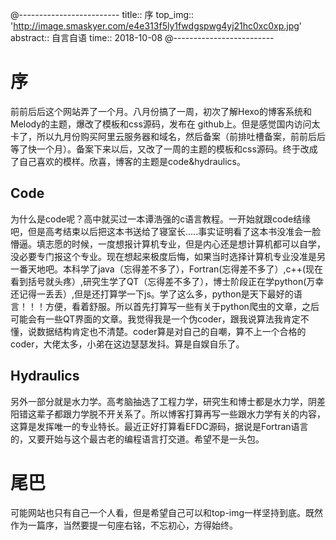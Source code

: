@-------------------------
title:: 序
top_img:: 'http://image.smaskyer.com/e4e313f5ly1fwdgspwg4yj21hc0xc0xp.jpg'
abstract:: 自言自语
time:: 2018-10-08
@-------------------------
# 序

前前后后这个网站弄了一个月。八月份搞了一周，初次了解Hexo的博客系统和Melody的主题，爆改了模板和css源码，发布在 github上。但是感觉国内访问太卡了，所以九月份购买阿里云服务器和域名，然后备案（前排吐槽备案，前前后后等了快一个月）。备案下来以后，又改了一周的主题的模板和css源码。终于改成了自己喜欢的模样。欣喜，博客的主题是code&hydraulics。

## Code

  为什么是code呢？高中就买过一本谭浩强的c语言教程。一开始就跟code结缘吧，但是高考结束以后把这本书送给了寝室长.....事实证明看了这本书没准会一脸懵逼。填志愿的时候，一度想报计算机专业，但是内心还是想计算机都可以自学，没必要专门报这个专业。现在想起来极度后悔，如果当时选择计算机专业没准是另一番天地吧。本科学了java（忘得差不多了），Fortran(忘得差不多了）,c++(现在看到括号就头疼）,研究生学了QT（忘得差不多了），博士阶段正在学python(万幸还记得一丢丢）,但是还打算学一下js。学了这么多，python是天下最好的语言！！！方便，看着舒服。所以首先打算写一些有关于python爬虫的文章，之后可能会有一些QT界面的文章。我觉得我是一个伪coder，跟我说算法我肯定不懂，说数据结构肯定也不清楚。coder算是对自己的自嘲，算不上一个合格的coder，大佬太多，小弟在这边瑟瑟发抖。算是自娱自乐了。

## Hydraulics
  另外一部分就是水力学。高考脑抽选了工程力学，研究生和博士都是水力学，阴差阳错这辈子都跟力学脱不开关系了。所以博客打算再写一些跟水力学有关的内容，这算是发挥唯一的专业特长。最近正好打算看EFDC源码，据说是Fortran语言的，又要开始与这个最古老的编程语言打交道。希望不是一头包。

# 尾巴

  可能网站也只有自己一个人看，但是希望自己可以和top-img一样坚持到底。既然作为一篇序，当然要提一句座右铭，不忘初心，方得始终。
